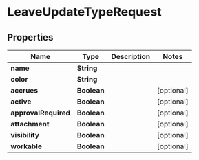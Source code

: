 

# LeaveUpdateTypeRequest


## Properties

| Name | Type | Description | Notes |
|------------ | ------------- | ------------- | -------------|
|**name** | **String** |  |  |
|**color** | **String** |  |  |
|**accrues** | **Boolean** |  |  [optional] |
|**active** | **Boolean** |  |  [optional] |
|**approvalRequired** | **Boolean** |  |  [optional] |
|**attachment** | **Boolean** |  |  [optional] |
|**visibility** | **Boolean** |  |  [optional] |
|**workable** | **Boolean** |  |  [optional] |



